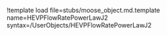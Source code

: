 !template load file=stubs/moose_object.md.template name=HEVPFlowRatePowerLawJ2 syntax=/UserObjects/HEVPFlowRatePowerLawJ2